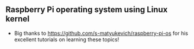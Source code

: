## Raspberry Pi operating system using Linux kernel
- Big thanks to https://github.com/s-matyukevich/raspberry-pi-os for his excellent tutorials on learning these topics!